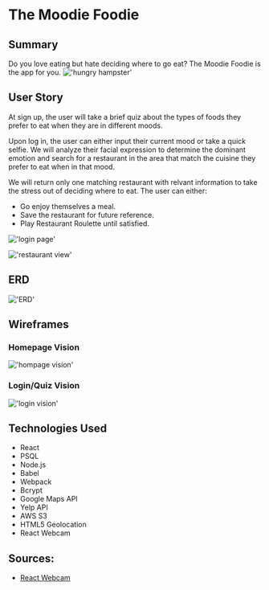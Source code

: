 # The Moodie Foodie

## Summary
Do you love eating but hate deciding where to go eat? The Moodie Foodie is the app for you. 
!['hungry hampster'](https://media.giphy.com/media/GnCc88zZhSVUc/giphy.gif)

## User Story
At sign up, the user will take a brief quiz about the types of foods they prefer to eat when they are in different moods. 

Upon log in, the user can either input their current mood or take a quick selfie. We will analyze their facial expression to determine the dominant emotion and search for a restaurant in the area that match the cuisine they prefer to eat when in that mood.  

We will return only one matching restaurant with relvant information to take the stress out of deciding where to eat. 
The user can either:
- Go enjoy themselves a meal. 
- Save the restaurant for future  reference. 
- Play Restaurant Roulette until satisfied.

!['login page'](http://i.imgur.com/dljibx7.png)

!['restaurant view'](http://i.imgur.com/qmA2cVL.png)

## ERD
!['ERD'](http://i.imgur.com/Ycajljv.png)

## Wireframes
### Homepage Vision
!['hompage vision'](http://i.imgur.com/pXYs6Yu.png)

### Login/Quiz Vision
!['login vision'](http://i.imgur.com/5cPkbjY.png)

## Technologies Used
- React
- PSQL
- Node.js
- Babel
- Webpack
- Bcrypt
- Google Maps API
- Yelp API
- AWS S3
- HTML5 Geolocation
- React Webcam

## Sources:
- [React Webcam](https://github.com/cezary/react-webcam)

